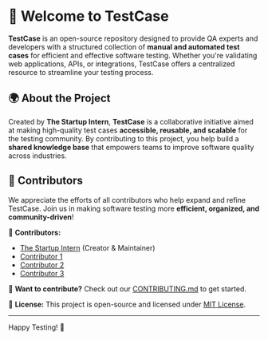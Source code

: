 # 🚀 Welcome to TestCase  

**TestCase** is an open-source repository designed to provide QA experts and developers with a structured collection of **manual and automated test cases** for efficient and effective software testing. Whether you're validating web applications, APIs, or integrations, TestCase offers a centralized resource to streamline your testing process.  

## 🌍 About the Project  
Created by **The Startup Intern**, **TestCase** is a collaborative initiative aimed at making high-quality test cases **accessible, reusable, and scalable** for the testing community. By contributing to this project, you help build a **shared knowledge base** that empowers teams to improve software quality across industries.  

## 🤝 Contributors  
We appreciate the efforts of all contributors who help expand and refine TestCase. Join us in making software testing more **efficient, organized, and community-driven**!  


👥 **Contributors:**  
- [The Startup Intern](https://github.com/TheStartupIntern) (Creator & Maintainer)  
- [Contributor 1](https://github.com/contributor1)  
- [Contributor 2](https://github.com/contributor2)  
- [Contributor 3](https://github.com/contributor3)  

📢 **Want to contribute?** Check out our [CONTRIBUTING.md](./CONTRIBUTING.md) to get started.  

🔗 **License:** This project is open-source and licensed under [MIT License](./LICENSE).  

---
  
Happy Testing! 🚀  
